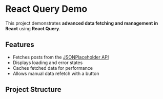 # React Query Demo

This project demonstrates **advanced data fetching and management in React** using **React Query**.  

## Features

- Fetches posts from the [JSONPlaceholder API](https://jsonplaceholder.typicode.com/posts)  
- Displays loading and error states  
- Caches fetched data for performance  
- Allows manual data refetch with a button  

## Project Structure

